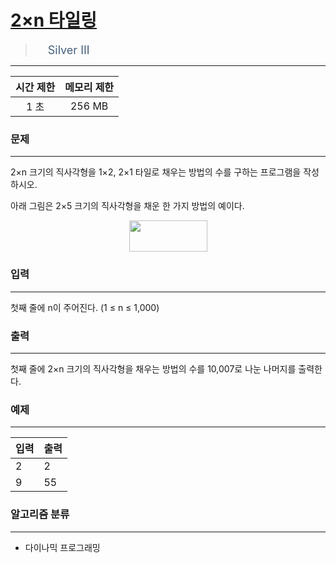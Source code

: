 # [2×n 타일링](https://www.acmicpc.net/problem/11726)

> <img src="https://d2gd6pc034wcta.cloudfront.net/tier/8.svg" width="16" heigth="21" style = "vertical-align: middle;"/>&nbsp;<span style="font-size: 18px; color: #435f7a;">Silver III</span>

***

<div align="center">

|시간 제한|메모리 제한|
|:---:|:---:|
|1 초 |256 MB|

</div>

### 문제

***

2×n 크기의 직사각형을 1×2, 2×1 타일로 채우는 방법의 수를 구하는 프로그램을 작성하시오.

아래 그림은 2×5 크기의 직사각형을 채운 한 가지 방법의 예이다.

<div align="center"><img alt="" src="https://onlinejudgeimages.s3-ap-northeast-1.amazonaws.com/problem/11726/1.png" style="height:50px; width:125px"/></div>

### 입력

***

첫째 줄에 n이 주어진다. (1 ≤ n ≤ 1,000)

### 출력

***

첫째 줄에 2×n 크기의 직사각형을 채우는 방법의 수를 10,007로 나눈 나머지를 출력한다.

### 예제

***

|입력|출력|
|:---|:---|
|2|2|
|9|55|

### 알고리즘 분류

***

* 다이나믹 프로그래밍

